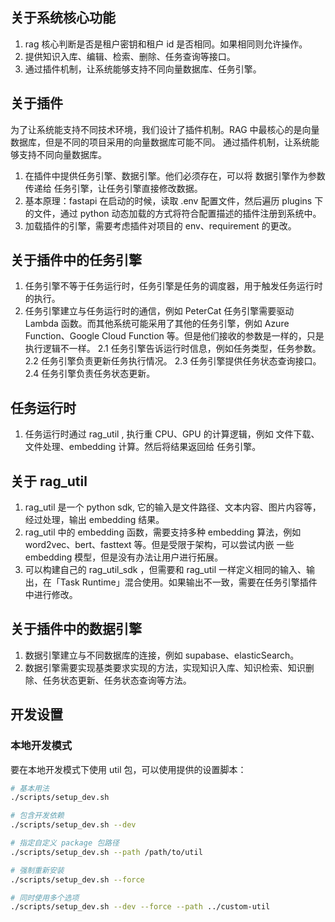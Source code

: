 ## 关于系统核心功能
1. rag 核心判断是否是租户密钥和租户 id 是否相同。如果相同则允许操作。
2. 提供知识入库、编辑、检索、删除、任务查询等接口。
3. 通过插件机制，让系统能够支持不同向量数据库、任务引擎。


## 关于插件
为了让系统能支持不同技术环境，我们设计了插件机制。RAG 中最核心的是向量数据库，但是不同的项目采用的向量数据库可能不同。
通过插件机制，让系统能够支持不同向量数据库。
1. 在插件中提供任务引擎、数据引擎。他们必须存在，可以将 数据引擎作为参数传递给 任务引擎，让任务引擎直接修改数据。
2. 基本原理：fastapi 在启动的时候，读取 .env 配置文件，然后遍历 plugins 下的文件，通过 python 动态加载的方式将符合配置描述的插件注册到系统中。
3. 加载插件的引擎，需要考虑插件对项目的 env、requirement 的更改。


## 关于插件中的任务引擎
1. 任务引擎不等于任务运行时，任务引擎是任务的调度器，用于触发任务运行时的执行。
2. 任务引擎建立与任务运行时的通信，例如 PeterCat 任务引擎需要驱动 Lambda 函数。而其他系统可能采用了其他的任务引擎，例如 Azure Function、Google Cloud Function 等。但是他们接收的参数是一样的，只是执行逻辑不一样。
2.1  任务引擎告诉运行时信息，例如任务类型，任务参数。
2.2 任务引擎负责更新任务执行情况。
2.3 任务引擎提供任务状态查询接口。
2.4 任务引擎负责任务状态更新。


## 任务运行时
1. 任务运行时通过 rag_util , 执行重 CPU、GPU 的计算逻辑，例如 文件下载、文件处理、embedding 计算。然后将结果返回给 任务引擎。


## 关于 rag_util
1. rag_util 是一个 python sdk, 它的输入是文件路径、文本内容、图片内容等，经过处理，输出 embedding 结果。
2. rag_util 中的 embedding 函数，需要支持多种 embedding 算法，例如 word2vec、bert、fasttext 等。但是受限于架构，可以尝试内嵌
一些 embedding 模型，但是没有办法让用户进行拓展。
3. 可以构建自己的 rag_util_sdk ，但需要和 rag_util 一样定义相同的输入、输出，在「Task Runtime」混合使用。如果输出不一致，需要在任务引擎插件中进行修改。


## 关于插件中的数据引擎
1. 数据引擎建立与不同数据库的连接，例如 supabase、elasticSearch。
2. 数据引擎需要实现基类要求实现的方法，实现知识入库、知识检索、知识删除、任务状态更新、任务状态查询等方法。


## 开发设置

### 本地开发模式

要在本地开发模式下使用 util 包，可以使用提供的设置脚本：

```bash
# 基本用法
./scripts/setup_dev.sh

# 包含开发依赖
./scripts/setup_dev.sh --dev

# 指定自定义 package 包路径
./scripts/setup_dev.sh --path /path/to/util

# 强制重新安装
./scripts/setup_dev.sh --force

# 同时使用多个选项
./scripts/setup_dev.sh --dev --force --path ../custom-util
```